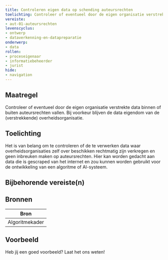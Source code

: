 ```yaml
---
title: Controleren eigen data op schending auteursrechten
toelichting: Controleer of eventueel door de eigen organisatie verstrekte data binnen of buiten auteursrechten vallen. Bij voorkeur blijven de data eigendom van de (verstrekkende) overheidsorganisatie. 
vereiste:
- aut-01-auteursrechten
levenscyclus:
- ontwerp
- dataverkenning-en-datapreparatie
onderwerp:
- data
rollen:
- proceseigenaar
- informatiebeheerder
- jurist
hide:
- navigation
---
```


<!-- tags -->
## Maatregel

Controleer of eventueel door de eigen organisatie verstrekte data binnen of buiten auteursrechten vallen.
Bij voorkeur blijven de data eigendom van de (verstrekkende) overheidsorganisatie.


## Toelichting

Het is van belang om te controleren of de te verwerken data waar overheidsorganisaties zelf over beschikken rechtmatig zijn verkregen en geen inbreuken maken op auteursrechten.
Hier kan worden gedacht aan data die is gescraped van het internet en zou kunnen worden gebruikt voor de ontwikkeling van een algoritme of AI-systeem.


## Bijbehorende vereiste(n)

<!-- list_vereisten_on_maatregelen_page -->

## Bronnen

| Bron                        |
|-----------------------------|
|Algoritmekader|

## Voorbeeld

Heb jij een goed voorbeeld? Laat het ons weten!


